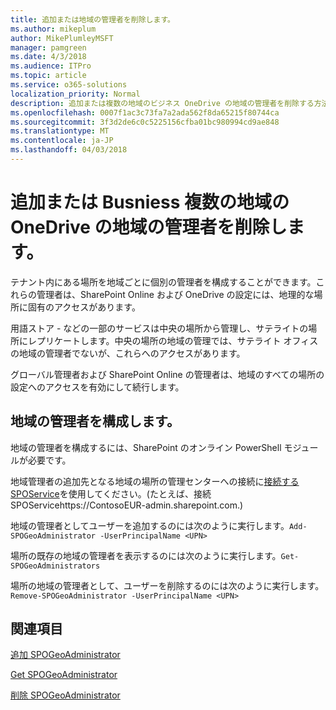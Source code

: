```yaml
---
title: 追加または地域の管理者を削除します。
ms.author: mikeplum
author: MikePlumleyMSFT
manager: pamgreen
ms.date: 4/3/2018
ms.audience: ITPro
ms.topic: article
ms.service: o365-solutions
localization_priority: Normal
description: 追加または複数の地域のビジネス OneDrive の地域の管理者を削除する方法について説明します。
ms.openlocfilehash: 0007f1ac3c73fa7a2ada562f8da65215f80744ca
ms.sourcegitcommit: 3f3d2de6c0c5225156cfba01bc980994cd9ae848
ms.translationtype: MT
ms.contentlocale: ja-JP
ms.lasthandoff: 04/03/2018
---
```

# <a name="add-or-remove-a-geo-administrator-in-onedrive-for-busniess-multi-geo"></a>追加または Busniess 複数の地域の OneDrive の地域の管理者を削除します。

テナント内にある場所を地域ごとに個別の管理者を構成することができます。これらの管理者は、SharePoint Online および OneDrive の設定には、地理的な場所に固有のアクセスがあります。

用語ストア - などの一部のサービスは中央の場所から管理し、サテライトの場所にレプリケートします。中央の場所の地域の管理では、サテライト オフィスの地域の管理者でないが、これらへのアクセスがあります。

グローバル管理者および SharePoint Online の管理者は、地域のすべての場所の設定へのアクセスを有効にして続行します。

## <a name="configuring-geo-administrators"></a>地域の管理者を構成します。

地域の管理者を構成するには、SharePoint のオンライン PowerShell モジュールが必要です。

地域管理者の追加先となる地域の場所の管理センターへの接続に[接続する SPOService](https://docs.microsoft.com/powershell/module/sharepoint-online/Connect-SPOService)を使用してください。(たとえば、接続 SPOServicehttps://ContosoEUR-admin.sharepoint.com.)

地域の管理者としてユーザーを追加するのには次のように実行します。`Add-SPOGeoAdministrator -UserPrincipalName <UPN>`

場所の既存の地域の管理者を表示するのには次のように実行します。`Get-SPOGeoAdministrators`

場所の地域の管理者として、ユーザーを削除するのには次のように実行します。`Remove-SPOGeoAdministrator -UserPrincipalName <UPN>`

## <a name="see-also"></a>関連項目

[追加 SPOGeoAdministrator](https://docs.microsoft.com/powershell/module/sharepoint-online/add-spogeoadministrator)

[Get SPOGeoAdministrator](https://docs.microsoft.com/powershell/module/sharepoint-online/get-spogeoadministrator)

[削除 SPOGeoAdministrator](https://docs.microsoft.com/powershell/module/sharepoint-online/remove-spogeoadministrator)